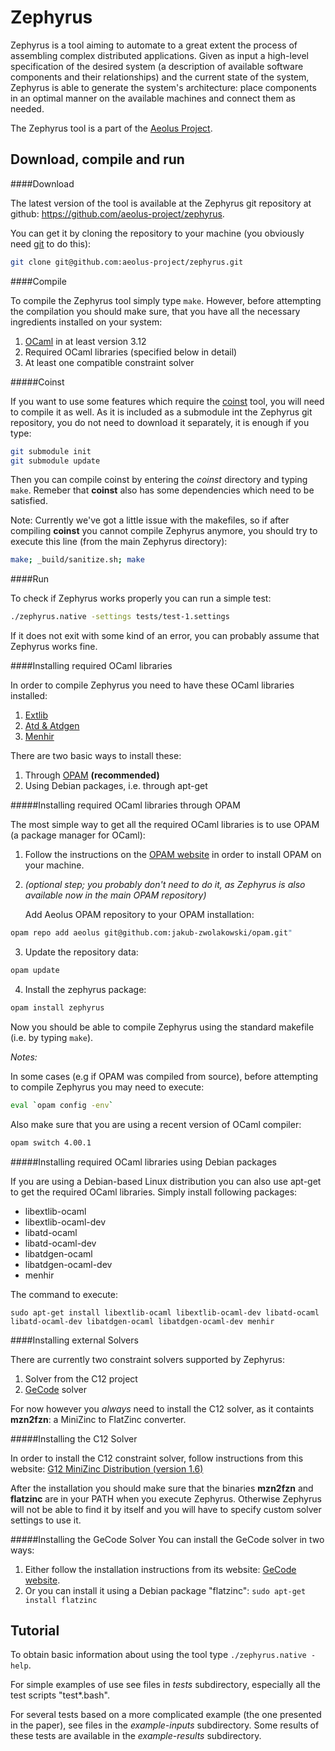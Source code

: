 Zephyrus
========

Zephyrus is a tool aiming to automate to a great extent the process of assembling complex distributed applications. Given as input a high-level specification of the desired system (a description of available software components and their relationships) and the current state of the system, Zephyrus is able to generate the system's architecture: place components in an optimal manner on the available machines and connect them as needed.

The Zephyrus tool is a part of the [Aeolus Project](http://www.aeolus-project.org).


Download, compile and run
-------------------------

####Download

The latest version of the tool is available at the Zephyrus git repository at github: https://github.com/aeolus-project/zephyrus.

You can get it by cloning the repository to your machine (you obviously need [git](http://git-scm.com/) to do this):

```sh
git clone git@github.com:aeolus-project/zephyrus.git
```

####Compile

To compile the Zephyrus tool simply type `make`. However, before attempting the compilation you should make sure, that you have all the necessary ingredients installed on your system:
1. [OCaml](http://caml.inria.fr/ocaml/) in at least version 3.12
2. Required OCaml libraries (specified below in detail)
3. At least one compatible constraint solver

#####Coinst

If you want to use some features which require the [coinst](http://coinst.irill.org/) tool, you will need to compile it as well. As it is included as a submodule int the Zephyrus git repository, you do not need to download it separately, it is enough if you type:

```sh
git submodule init
git submodule update
```

Then you can compile coinst by entering the *coinst* directory and typing `make`. Remeber that **coinst** also has some dependencies which need to be satisfied.

Note: Currently we've got a little issue with the makefiles, so if after compiling **coinst** you cannot compile Zephyrus anymore, you should try to execute this line (from the main Zephyrus directory):

```sh
make; _build/sanitize.sh; make
```

####Run

To check if Zephyrus works properly you can run a simple test:

```sh
./zephyrus.native -settings tests/test-1.settings
```

If it does not exit with some kind of an error, you can probably assume that Zephyrus works fine.

####Installing required OCaml libraries

In order to compile Zephyrus you need to have these OCaml libraries installed:

1. [Extlib](http://code.google.com/p/ocaml-extlib/)
2. [Atd & Atdgen](http://oss.wink.com/atdgen/)
3. [Menhir](http://gallium.inria.fr/~fpottier/menhir/)

There are two basic ways to install these:
1. Through [OPAM](http://opam.ocamlpro.com) **(recommended)**
2. Using Debian packages, i.e. through apt-get

#####Installing required OCaml libraries through OPAM

The most simple way to get all the required OCaml libraries is to use OPAM (a package manager for OCaml):

1. Follow the instructions on the [OPAM website](http://opam.ocamlpro.com) in order to install OPAM on your machine.
  
2. *(optional step; you probably don't need to do it, as Zephyrus is also available now in the main OPAM repository)*
   
   Add Aeolus OPAM repository to your OPAM installation:

  ```sh
  opam repo add aeolus git@github.com:jakub-zwolakowski/opam.git"
  ```

3. Update the repository data:

  ```sh
  opam update
  ```

4. Install the zephyrus package:

  ```sh
  opam install zephyrus
  ```

Now you should be able to compile Zephyrus using the standard makefile (i.e. by typing `make`).


*Notes:*

In some cases (e.g if OPAM was compiled from source), before attempting to compile Zephyrus you may need to execute:

```sh
eval `opam config -env`
```

Also make sure that you are using a recent version of OCaml compiler:

```sh
opam switch 4.00.1
```

#####Installing required OCaml libraries using Debian packages

If you are using a Debian-based Linux distribution you can also use apt-get to get the required OCaml libraries. Simply install following packages:

- libextlib-ocaml
- libextlib-ocaml-dev
- libatd-ocaml
- libatd-ocaml-dev
- libatdgen-ocaml
- libatdgen-ocaml-dev
- menhir

The command to execute:

```
sudo apt-get install libextlib-ocaml libextlib-ocaml-dev libatd-ocaml libatd-ocaml-dev libatdgen-ocaml libatdgen-ocaml-dev menhir
```

####Installing external Solvers

There are currently two constraint solvers supported by Zephyrus:
1. Solver from the C12 project
2. [GeCode](http://www.gecode.org/) solver

For now however you *always* need to install the C12 solver, as it containts **mzn2fzn**: a MiniZinc to FlatZinc converter.

#####Installing the C12 Solver

In order to install the C12 constraint solver, follow instructions from this website: [G12 MiniZinc Distribution (version 1.6)](http://www.g12.csse.unimelb.edu.au/minizinc/download.html)

After the installation you should make sure that the binaries **mzn2fzn** and **flatzinc** are in your PATH when you execute Zephyrus. Otherwise Zephyrus will not be able to find it by itself and you will have to specify custom solver settings to use it.

#####Installing the GeCode Solver
You can install the GeCode solver in two ways:

1. Either follow the installation instructions from its website: [GeCode website](http://www.gecode.org/).
2. Or you can install it using a Debian package "flatzinc": `sudo apt-get install flatzinc`


Tutorial
--------

To obtain basic information about using the tool type `./zephyrus.native -help`.

For simple examples of use see files in *tests* subdirectory, especially all the test scripts "test*.bash".

For several tests based on a more complicated example (the one presented in the paper), see files in the *example-inputs* subdirectory. Some results of these tests are available in the *example-results* subdirectory.
